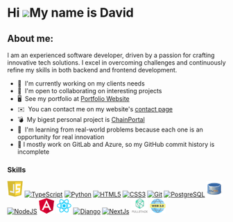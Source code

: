 Hi ![](https://user-images.githubusercontent.com/18350557/176309783-0785949b-9127-417c-8b55-ab5a4333674e.gif)My name is David
====================================================================================================================================
 
About me:  
------------------------------------------- 

I am an experienced software developer, driven by a passion for crafting innovative tech solutions. I excel in overcoming challenges and continuously refine my skills in both backend and frontend development.
 
* 🚀  I'm currently working on my clients needs
* 🤝  I'm open to collaborating on interesting projects
* 🖥️  See my portfolio at [Portfolio Website](https://davidkovacs.vercel.app/)
* ✉️  You can contact me on my website's [contact page](https://davidkovacs.vercel.app/contact/) 
* 💣  My bigest personal project is [ChainPortal](http://davidkovacs.vercel.app/chainportal/) 
* 🧠  I'm learning from real-world problems because each one is an opportunity for real innovation 
* 📌  I mostly work on GitLab and Azure, so my GitHub commit history is incomplete

### Skills

<p align="left">
<a href="https://www.javascript.com/" target="_blank" rel="noreferrer"><img src="https://github.com/davidkakov111/davidkakov111/blob/c8a4a7667a7c402fb7f37a58f880a1a829997a0e/js.png" width="36" height="36" alt="JavaScript" /></a>
<a href="https://www.typescriptlang.org/" target="_blank" rel="noreferrer"><img src="https://raw.githubusercontent.com/danielcranney/readme-generator/main/public/icons/skills/typescript-colored.svg" width="36" height="36" alt="TypeScript" /></a>
<a href="https://www.python.org/" target="_blank" rel="noreferrer"><img src="https://raw.githubusercontent.com/danielcranney/readme-generator/main/public/icons/skills/python-colored.svg" width="36" height="36" alt="Python" /></a>
<a href="https://developer.mozilla.org/en-US/docs/Glossary/HTML5" target="_blank" rel="noreferrer"><img src="https://raw.githubusercontent.com/danielcranney/readme-generator/main/public/icons/skills/html5-colored.svg" width="36" height="36" alt="HTML5" /></a>
<a href="https://www.w3.org/TR/CSS/#css" target="_blank" rel="noreferrer"><img src="https://raw.githubusercontent.com/danielcranney/readme-generator/main/public/icons/skills/css3-colored.svg" width="36" height="36" alt="CSS3" /></a>
<a href="https://git-scm.com/" target="_blank" rel="noreferrer"><img src="https://raw.githubusercontent.com/danielcranney/readme-generator/main/public/icons/skills/git-colored.svg" width="36" height="36" alt="Git" /></a>
<a href="https://www.postgresql.org/" target="_blank" rel="noreferrer"><img src="https://raw.githubusercontent.com/danielcranney/readme-generator/main/public/icons/skills/postgresql-colored.svg" width="36" height="36" alt="PostgreSQL" /></a>
<a href="https://www.mysql.com/" target="_blank" rel="noreferrer"><img src="https://github.com/davidkakov111/davidkakov111/blob/25275ae6d6f44d433f0212ad2e03fd32b5095f91/mysql.png" width="36" height="36" alt="MySQL" /></a>
<a href="https://nodejs.org/en/" target="_blank" rel="noreferrer"><img src="https://raw.githubusercontent.com/danielcranney/readme-generator/main/public/icons/skills/nodejs-colored.svg" width="36" height="36" alt="NodeJS" /></a>
<a href="https://angular.dev/" target="_blank" rel="noreferrer"><img src="https://github.com/davidkakov111/davidkakov111/blob/cf84b3eb1c0af220d185b65ec5f21d9e42ae6d43/ang.png" width="36" height="36" alt="Angular" /></a>
<a href="https://react.dev/" target="_blank" rel="noreferrer"><img src="https://github.com/davidkakov111/davidkakov111/blob/25275ae6d6f44d433f0212ad2e03fd32b5095f91/react.png" width="36" height="36" alt="React" /></a>
<a href="https://www.djangoproject.com/" target="_blank" rel="noreferrer"><img src="https://raw.githubusercontent.com/danielcranney/readme-generator/main/public/icons/skills/django-colored-dark.svg" width="36" height="36" alt="Django" /></a>
<a href="https://nextjs.org/docs" target="_blank" rel="noreferrer"><img src="https://raw.githubusercontent.com/danielcranney/readme-generator/main/public/icons/skills/nextjs-colored-dark.svg" width="36" height="36" alt="NextJs" /></a>
<a href="#" target="_blank" rel="noreferrer"><img src="https://github.com/davidkakov111/davidkakov111/blob/369d219c32c2ed6b862529257af917b983a79209/download-removebg-preview.png" width="40" height="36" alt="FullStack"/></a>
<a href="#" target="_blank" rel="noreferrer"><img src="https://github.com/davidkakov111/davidkakov111/blob/2191eeb84a83978935bff54c588f293fabafd5a7/web3-icon.webp" width="36" height="36" alt="Web3"/></a>
</p>
